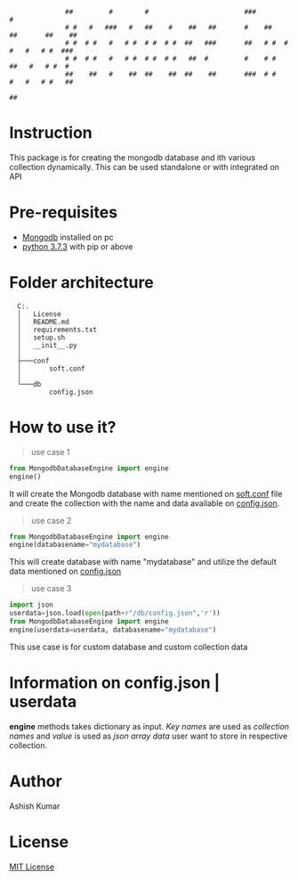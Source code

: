  
                  ##         #        #                        ###             #
                  # #   #   ###   #   ##    #    ##   ##       #    ##    ##       ##    ##
                  # #  # #   #   # #  # #  # #  ##   ###       ##   # #  # #   #   # #  ###
                  # #  # #   #   # #  # #  # #   ##  #         #    # #   ##   #   # #  #
                  ##    ##   #    ##  ##    ##  ##    ##       ###  # #    #   #   # #   ##
                                                                         ##

# Instruction
This package is for creating the mongodb database and ith various collection dynamically. This can be used standalone or with integrated on API

# Pre-requisites
-  [Mongodb](https://www.mongodb.com/try/download/community) installed on pc
-  [python 3.7.3](https://www.python.org/downloads/release/python-373/) with pip or above

# Folder architecture

      C:.
      │   License
      │   README.md
      │   requirements.txt
      │   setup.sh
      │   __init__.py
      │
      ├───conf
      │       soft.conf
      │
      └───db
              config.json

# How to use it?

> use case 1
```python
from MongodbDatabaseEngine import engine 
engine()
```
It will create the Mongodb database with name mentioned on [soft.conf]([./conf/soft.conf](https://github.com/ashishcssom/MongodbDatabaseEngine/blob/main/conf/soft.conf)) file and create the collection with the name and data available on [config.json]([./db/config.jso](https://github.com/ashishcssom/MongodbDatabaseEngine/blob/main/db/config.json)n).

> use case 2
```python
from MongodbDatabaseEngine import engine 
engine(databasename="mydatabase")
```
This will create database with name "mydatabase" and utilize the default data mentioned on [config.json]([./db/config.json](https://github.com/ashishcssom/MongodbDatabaseEngine/blob/main/db/config.json))

> use case 3
```python
import json
userdata=json.load(open(path+r"/db/config.json",'r'))
from MongodbDatabaseEngine import engine 
engine(userdata=userdata, databasename="mydatabase")
```
This use case is for custom database and custom collection data

# Information on config.json | userdata
**engine** methods takes dictionary as input. *Key names* are used as *collection names* and *value* is used as *json array data* user want to store in respective collection.

# Author
   Ashish Kumar
# License
[MIT License]([./LICENSE](https://github.com/ashishcssom/MongodbDatabaseEngine/blob/main/LICENSE))


